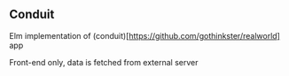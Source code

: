 ## Conduit

Elm implementation of (conduit)[https://github.com/gothinkster/realworld] app

Front-end only, data is fetched from external server
